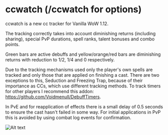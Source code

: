 # ccwatch (/ccwatch for options)
ccwatch is a new cc tracker for Vanilla WoW 1.12.

The tracking correctly takes into account diminishing returns (including sharing), special PvP durations, spell ranks, talent bonuses and combo points.

Green bars are active debuffs and yellow/orange/red bars are diminishing returns with reduction to 1/2, 1/4 and 0 respectively.

Due to the tracking mechanisms used only the player's own spells are tracked and only those that are applied on finishing a cast. There are two exceptions to this, Seduction and Freezing Trap, because of their importance as CCs, which use different tracking methods. To track timers for other players I recommend this addon: https://github.com/Voidmenull/DebuffTimers.

In PvE and for reapplication of effects there is a small delay of 0.5 seconds to ensure the cast hasn't failed in some way. For initial applications in PvP this is avoided by using combat log events for confirmation.

![Alt text](http://i.imgur.com/DbC2V6d.png)
